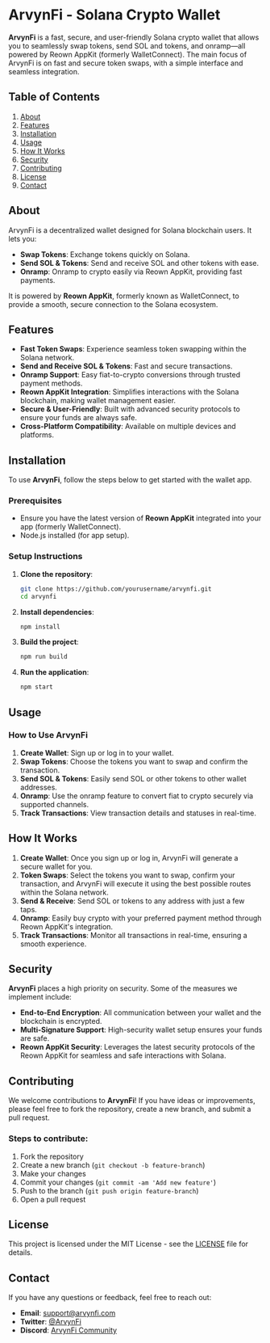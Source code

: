 # **ArvynFi - Solana Crypto Wallet**

**ArvynFi** is a fast, secure, and user-friendly Solana crypto wallet that allows you to seamlessly swap tokens, send SOL and tokens, and onramp—all powered by Reown AppKit (formerly WalletConnect). The main focus of ArvynFi is on fast and secure token swaps, with a simple interface and seamless integration.

## **Table of Contents**

1. [About](#about)
2. [Features](#features)
3. [Installation](#installation)
4. [Usage](#usage)
5. [How It Works](#how-it-works)
6. [Security](#security)
7. [Contributing](#contributing)
8. [License](#license)
9. [Contact](#contact)

## **About**

ArvynFi is a decentralized wallet designed for Solana blockchain users. It lets you:

- **Swap Tokens**: Exchange tokens quickly on Solana.
- **Send SOL & Tokens**: Send and receive SOL and other tokens with ease.
- **Onramp**: Onramp to crypto easily via Reown AppKit, providing fast payments.

It is powered by **Reown AppKit**, formerly known as WalletConnect, to provide a smooth, secure connection to the Solana ecosystem.

## **Features**

- **Fast Token Swaps**: Experience seamless token swapping within the Solana network.
- **Send and Receive SOL & Tokens**: Fast and secure transactions.
- **Onramp Support**: Easy fiat-to-crypto conversions through trusted payment methods.
- **Reown AppKit Integration**: Simplifies interactions with the Solana blockchain, making wallet management easier.
- **Secure & User-Friendly**: Built with advanced security protocols to ensure your funds are always safe.
- **Cross-Platform Compatibility**: Available on multiple devices and platforms.

## **Installation**

To use **ArvynFi**, follow the steps below to get started with the wallet app.

### Prerequisites

- Ensure you have the latest version of **Reown AppKit** integrated into your app (formerly WalletConnect).
- Node.js installed (for app setup).

### Setup Instructions

1. **Clone the repository**:

   ```bash
   git clone https://github.com/yourusername/arvynfi.git
   cd arvynfi
   ```

2. **Install dependencies**:

   ```bash
   npm install
   ```

3. **Build the project**:

   ```bash
   npm run build
   ```

4. **Run the application**:

   ```bash
   npm start
   ```

## **Usage**

### **How to Use ArvynFi**

1. **Create Wallet**: Sign up or log in to your wallet.
2. **Swap Tokens**: Choose the tokens you want to swap and confirm the transaction.
3. **Send SOL & Tokens**: Easily send SOL or other tokens to other wallet addresses.
4. **Onramp**: Use the onramp feature to convert fiat to crypto securely via supported channels.
5. **Track Transactions**: View transaction details and statuses in real-time.

## **How It Works**

1. **Create Wallet**: Once you sign up or log in, ArvynFi will generate a secure wallet for you.
2. **Token Swaps**: Select the tokens you want to swap, confirm your transaction, and ArvynFi will execute it using the best possible routes within the Solana network.
3. **Send & Receive**: Send SOL or tokens to any address with just a few taps.
4. **Onramp**: Easily buy crypto with your preferred payment method through Reown AppKit's integration.
5. **Track Transactions**: Monitor all transactions in real-time, ensuring a smooth experience.

## **Security**

**ArvynFi** places a high priority on security. Some of the measures we implement include:

- **End-to-End Encryption**: All communication between your wallet and the blockchain is encrypted.
- **Multi-Signature Support**: High-security wallet setup ensures your funds are safe.
- **Reown AppKit Security**: Leverages the latest security protocols of the Reown AppKit for seamless and safe interactions with Solana.

## **Contributing**

We welcome contributions to **ArvynFi**! If you have ideas or improvements, please feel free to fork the repository, create a new branch, and submit a pull request.

### Steps to contribute:

1. Fork the repository
2. Create a new branch (`git checkout -b feature-branch`)
3. Make your changes
4. Commit your changes (`git commit -am 'Add new feature'`)
5. Push to the branch (`git push origin feature-branch`)
6. Open a pull request

## **License**

This project is licensed under the MIT License - see the [LICENSE](LICENSE) file for details.

## **Contact**

If you have any questions or feedback, feel free to reach out:

- **Email**: support@arvynfi.com
- **Twitter**: [@ArvynFi](https://twitter.com/ArvynFi)
- **Discord**: [ArvynFi Community](https://discord.gg/arvynfi)
